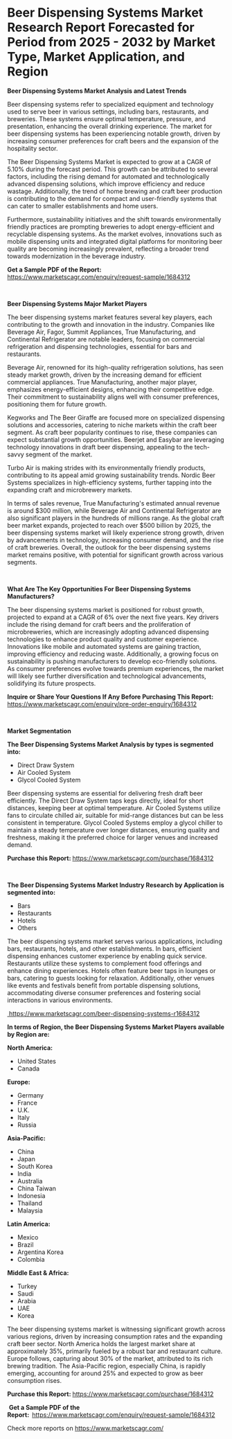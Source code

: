 <p><h1>Beer Dispensing Systems Market Research Report Forecasted for Period from 2025 -  2032 by Market Type, Market Application, and Region</h1></p><p><strong>Beer Dispensing Systems Market Analysis and Latest Trends</strong></p>
<p><p>Beer dispensing systems refer to specialized equipment and technology used to serve beer in various settings, including bars, restaurants, and breweries. These systems ensure optimal temperature, pressure, and presentation, enhancing the overall drinking experience. The market for beer dispensing systems has been experiencing notable growth, driven by increasing consumer preferences for craft beers and the expansion of the hospitality sector.</p><p>The Beer Dispensing Systems Market is expected to grow at a CAGR of 5.10% during the forecast period. This growth can be attributed to several factors, including the rising demand for automated and technologically advanced dispensing solutions, which improve efficiency and reduce wastage. Additionally, the trend of home brewing and craft beer production is contributing to the demand for compact and user-friendly systems that can cater to smaller establishments and home users.</p><p>Furthermore, sustainability initiatives and the shift towards environmentally friendly practices are prompting breweries to adopt energy-efficient and recyclable dispensing systems. As the market evolves, innovations such as mobile dispensing units and integrated digital platforms for monitoring beer quality are becoming increasingly prevalent, reflecting a broader trend towards modernization in the beverage industry.</p></p>
<p><strong>Get a Sample PDF of the Report:&nbsp;</strong> <a href="https://www.marketscagr.com/enquiry/request-sample/1684312?utm_campaign=1909&utm_medium=2&utm_source=Github&utm_content=ia&utm_term=16022025&utm_id=beer-dispensing-systems">https://www.marketscagr.com/enquiry/request-sample/1684312</a></p>
<p>&nbsp;</p>
<p><strong>Beer Dispensing Systems Major Market Players</strong></p>
<p><p>The beer dispensing systems market features several key players, each contributing to the growth and innovation in the industry. Companies like Beverage Air, Fagor, Summit Appliances, True Manufacturing, and Continental Refrigerator are notable leaders, focusing on commercial refrigeration and dispensing technologies, essential for bars and restaurants.</p><p>Beverage Air, renowned for its high-quality refrigeration solutions, has seen steady market growth, driven by the increasing demand for efficient commercial appliances. True Manufacturing, another major player, emphasizes energy-efficient designs, enhancing their competitive edge. Their commitment to sustainability aligns well with consumer preferences, positioning them for future growth.</p><p>Kegworks and The Beer Giraffe are focused more on specialized dispensing solutions and accessories, catering to niche markets within the craft beer segment. As craft beer popularity continues to rise, these companies can expect substantial growth opportunities. Beerjet and Easybar are leveraging technology innovations in draft beer dispensing, appealing to the tech-savvy segment of the market.</p><p>Turbo Air is making strides with its environmentally friendly products, contributing to its appeal amid growing sustainability trends. Nordic Beer Systems specializes in high-efficiency systems, further tapping into the expanding craft and microbrewery markets.</p><p>In terms of sales revenue, True Manufacturing's estimated annual revenue is around $300 million, while Beverage Air and Continental Refrigerator are also significant players in the hundreds of millions range. As the global craft beer market expands, projected to reach over $500 billion by 2025, the beer dispensing systems market will likely experience strong growth, driven by advancements in technology, increasing consumer demand, and the rise of craft breweries. Overall, the outlook for the beer dispensing systems market remains positive, with potential for significant growth across various segments.</p></p>
<p>&nbsp;</p>
<p><strong>What Are The Key Opportunities For Beer Dispensing Systems Manufacturers?</strong></p>
<p><p>The beer dispensing systems market is positioned for robust growth, projected to expand at a CAGR of 6% over the next five years. Key drivers include the rising demand for craft beers and the proliferation of microbreweries, which are increasingly adopting advanced dispensing technologies to enhance product quality and customer experience. Innovations like mobile and automated systems are gaining traction, improving efficiency and reducing waste. Additionally, a growing focus on sustainability is pushing manufacturers to develop eco-friendly solutions. As consumer preferences evolve towards premium experiences, the market will likely see further diversification and technological advancements, solidifying its future prospects.</p></p>
<p><strong>Inquire or Share Your Questions If Any Before Purchasing This Report:</strong> <a href="https://www.marketscagr.com/enquiry/pre-order-enquiry/1684312?utm_campaign=1909&utm_medium=2&utm_source=Github&utm_content=ia&utm_term=16022025&utm_id=beer-dispensing-systems">https://www.marketscagr.com/enquiry/pre-order-enquiry/1684312</a></p>
<p>&nbsp;</p>
<p><strong>Market Segmentation</strong></p>
<p><strong>The Beer Dispensing Systems Market Analysis by types is segmented into:</strong></p>
<p><ul><li>Direct Draw System</li><li>Air Cooled System</li><li>Glycol Cooled System</li></ul></p>
<p><p>Beer dispensing systems are essential for delivering fresh draft beer efficiently. The Direct Draw System taps kegs directly, ideal for short distances, keeping beer at optimal temperature. Air Cooled Systems utilize fans to circulate chilled air, suitable for mid-range distances but can be less consistent in temperature. Glycol Cooled Systems employ a glycol chiller to maintain a steady temperature over longer distances, ensuring quality and freshness, making it the preferred choice for larger venues and increased demand.</p></p>
<p><strong>Purchase this Report:&nbsp;</strong><a href="https://www.marketscagr.com/purchase/1684312?utm_campaign=1909&utm_medium=2&utm_source=Github&utm_content=ia&utm_term=16022025&utm_id=beer-dispensing-systems">https://www.marketscagr.com/purchase/1684312</a></p>
<p>&nbsp;</p>
<p><strong>The Beer Dispensing Systems Market Industry Research by Application is segmented into:</strong></p>
<p><ul><li>Bars</li><li>Restaurants</li><li>Hotels</li><li>Others</li></ul></p>
<p><p>The beer dispensing systems market serves various applications, including bars, restaurants, hotels, and other establishments. In bars, efficient dispensing enhances customer experience by enabling quick service. Restaurants utilize these systems to complement food offerings and enhance dining experiences. Hotels often feature beer taps in lounges or bars, catering to guests looking for relaxation. Additionally, other venues like events and festivals benefit from portable dispensing solutions, accommodating diverse consumer preferences and fostering social interactions in various environments.</p></p>
<p><a href="https://www.marketscagr.com/beer-dispensing-systems-r1684312?utm_campaign=1909&utm_medium=2&utm_source=Github&utm_content=ia&utm_term=16022025&utm_id=beer-dispensing-systems">&nbsp;https://www.marketscagr.com/beer-dispensing-systems-r1684312</a></p>
<p><strong>In terms of Region, the Beer Dispensing Systems Market Players available by Region are:</strong></p>
<p>
    <p> <strong> North America: </strong>
        <ul>
            <li>United States</li>
            <li>Canada</li>
        </ul>
        </p> 
    <p> <strong> Europe: </strong>
        <ul>
            <li>Germany</li>
            <li>France</li>
            <li>U.K.</li>
            <li>Italy</li>
            <li>Russia</li>
        </ul>
        </p> 
    <p> <strong> Asia-Pacific: </strong>
        <ul>
            <li>China</li>
            <li>Japan</li>
            <li>South Korea</li>
            <li>India</li>
            <li>Australia</li>
            <li>China Taiwan</li>
            <li>Indonesia</li>
            <li>Thailand</li>
            <li>Malaysia</li>
        </ul>
        </p> 
    <p> <strong> Latin America: </strong>
        <ul>
            <li>Mexico</li>
            <li>Brazil</li>
            <li>Argentina Korea</li>
            <li>Colombia</li>
        </ul>
        </p> 
    <p> <strong> Middle East & Africa: </strong>
        <ul>
            <li>Turkey</li>
            <li>Saudi</li>
            <li>Arabia</li>
            <li>UAE</li>
            <li>Korea</li>
        </ul>
    </p>
    </p>
<p><p>The beer dispensing systems market is witnessing significant growth across various regions, driven by increasing consumption rates and the expanding craft beer sector. North America holds the largest market share at approximately 35%, primarily fueled by a robust bar and restaurant culture. Europe follows, capturing about 30% of the market, attributed to its rich brewing tradition. The Asia-Pacific region, especially China, is rapidly emerging, accounting for around 25% and expected to grow as beer consumption rises.</p></p>
<p><strong>Purchase this Report: </strong><a href="https://www.marketscagr.com/purchase/1684312?utm_campaign=1909&utm_medium=2&utm_source=Github&utm_content=ia&utm_term=16022025&utm_id=beer-dispensing-systems">https://www.marketscagr.com/purchase/1684312</a></p>
<p>&nbsp;<strong>Get a Sample PDF of the Report:&nbsp;&nbsp;</strong><a href="https://www.marketscagr.com/enquiry/request-sample/1684312?utm_campaign=1909&utm_medium=2&utm_source=Github&utm_content=ia&utm_term=16022025&utm_id=beer-dispensing-systems">https://www.marketscagr.com/enquiry/request-sample/1684312</a></p>
<p><strong></strong></p>
<p>Check more reports on <a href="https://www.marketscagr.com/?utm_campaign=1909&utm_medium=2&utm_source=Github&utm_content=ia&utm_term=16022025&utm_id=beer-dispensing-systems">https://www.marketscagr.com/</a></p>